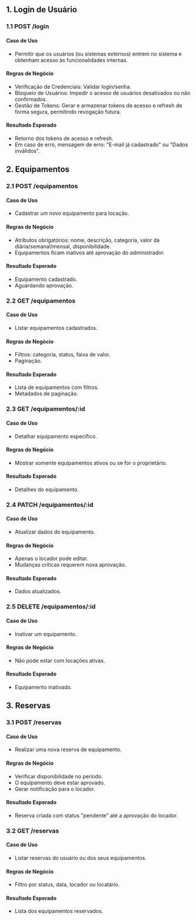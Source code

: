 ## 1. Login de Usuário

### 1.1 POST /login 

#### Caso de Uso
- Permitir que os usuários (ou sistemas externos) entrem no sistema e obtenham acesso às funcionalidades internas.

#### Regras de Negócio
- Verificação de Credenciais: Validar login/senha.
- Bloqueio de Usuários:  Impedir o acesso de usuários desativados ou não confirmados.
- Gestão de Tokens: Gerar e armazenar tokens de acesso e refresh de forma segura, permitindo revogação futura.

#### Resultado Esperado
- Retorno dos tokens de acesso e refresh.
- Em caso de erro, mensagem de erro: "E-mail já cadastrado" ou "Dados inválidos".

## 2. Equipamentos

### 2.1 POST /equipamentos

#### Caso de Uso
- Cadastrar um novo equipamento para locação.

#### Regras de Negócio
- Atributos obrigatórios: nome, descrição, categoria, valor da diária/semanal/mensal, disponibilidade.
- Equipamentos ficam inativos até aprovação do administrador.

#### Resultado Esperado
- Equipamento cadastrado.
- Aguardando aprovação.


### 2.2 GET  /equipamentos

#### Caso de Uso
- Listar equipamentos cadastrados.

#### Regras de Negócio
- Filtros: categoria, status, faixa de valor.
- Paginação.

#### Resultado Esperado
- Lista de equipamentos com filtros.
- Metadados de paginação.


### 2.3 GET /equipamentos/:id

#### Caso de Uso
- Detalhar equipamento específico.

#### Regras de Negócio
- Mostrar somente equipamentos ativos ou se for o proprietário.

#### Resultado Esperado
- Detalhes do equipamento.


### 2.4 PATCH /equipamentos/:id

#### Caso de Uso
- Atualizar dados do equipamento.

#### Regras de Negócio
- Apenas o locador pode editar.
- Mudanças críticas requerem nova aprovação.

#### Resultado Esperado
- Dados atualizados.


### 2.5 DELETE /equipamentos/:id

#### Caso de Uso
- Inativar um equipamento.

#### Regras de Negócio
- Não pode estar com locações ativas.

#### Resultado Esperado
- Equipamento inativado.

## 3. Reservas

### 3.1 POST /reservas

#### Caso de Uso
- Realizar uma nova reserva de equipamento.

#### Regras de Negócio
- Verificar disponibilidade no período.
- O equipamento deve estar aprovado.
- Gerar notificação para o locador.

#### Resultado Esperado
- Reserva criada com status "pendente" até a aprovação do locador.

### 3.2 GET /reservas

#### Caso de Uso
- Listar reservas do usuário ou dos seus equipamentos.

#### Regras de Negócio
- Filtro por status, data, locador ou locatário.

#### Resultado Esperado
- Lista dos equipamentos reservados.





